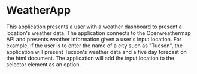 # WeatherApp

This application presents a user with a weather dashboard to present a location's weather data.
The application connects to the Openweathermap API and presents weather information given a user's input location.
For example, if the user is to enter the name of a city such as "Tucson", the application will present Tucson's weather data
and a five day forecast on the html document.
The application will add the input location to the selector element as an option.
